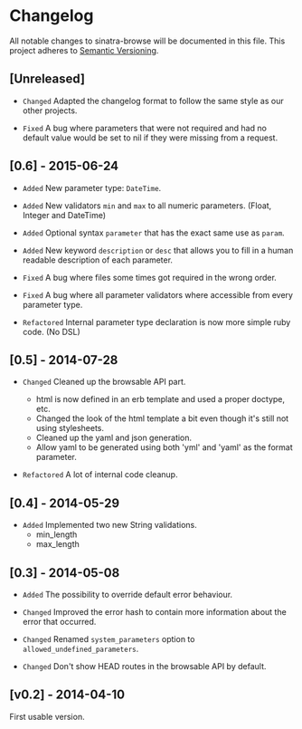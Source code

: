 # Changelog

All notable changes to sinatra-browse will be documented in this file.
This project adheres to [Semantic Versioning](http://semver.org/).

## [Unreleased]

* `Changed` Adapted the changelog format to follow the same style as our other projects.

* `Fixed` A bug where parameters that were not required and had no default value would be set to nil if they were missing from a request.

## [0.6] - 2015-06-24

* `Added` New parameter type: `DateTime`.
* `Added` New validators `min` and `max` to all numeric parameters. (Float, Integer and DateTime)
* `Added` Optional syntax `parameter` that has the exact same use as `param`.
* `Added` New keyword `description` or `desc` that allows you to fill in a human readable description of each parameter.

* `Fixed` A bug where files some times got required in the wrong order.
* `Fixed` A bug where all parameter validators where accessible from every parameter type.

* `Refactored` Internal parameter type declaration is now more simple ruby code. (No DSL)

## [0.5] - 2014-07-28

* `Changed` Cleaned up the browsable API part.
  - html is now defined in an erb template and used a proper doctype, etc.
  - Changed the look of the html template a bit even though it's still not using stylesheets.
  - Cleaned up the yaml and json generation.
  - Allow yaml to be generated using both 'yml' and 'yaml' as the format parameter.

* `Refactored` A lot of internal code cleanup.

## [0.4] - 2014-05-29

* `Added` Implemented two new String validations.
    - min_length
    - max_length

## [0.3] - 2014-05-08

* `Added` The possibility to override default error behaviour.

* `Changed` Improved the error hash to contain more information about the error that occurred.

* `Changed` Renamed `system_parameters` option to `allowed_undefined_parameters`.

* `Changed` Don't show HEAD routes in the browsable API by default.

## [v0.2] - 2014-04-10

First usable version.
